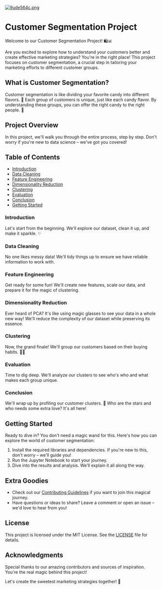 [![9ude564c.png](https://i.postimg.cc/zXjH0wvN/9ude564c.png)](https://postimg.cc/qzN7732D)

# Customer Segmentation Project

Welcome to our Customer Segmentation Project! 🛍️📊

Are you excited to explore how to understand your customers better and create effective marketing strategies? You're in the right place! This project focuses on customer segmentation, a crucial step in tailoring your marketing efforts to different customer groups.

## What is Customer Segmentation?

Customer segmentation is like dividing your favorite candy into different flavors. 🍬 Each group of customers is unique, just like each candy flavor. By understanding these groups, you can offer the right candy to the right people. 🍭

## Project Overview

In this project, we'll walk you through the entire process, step by step. Don't worry if you're new to data science – we've got you covered!

## Table of Contents

- [Introduction](#introduction)
- [Data Cleaning](#data-cleaning)
- [Feature Engineering](#feature-engineering)
- [Dimensionality Reduction](#dimensionality-reduction)
- [Clustering](#clustering)
- [Evaluation](#evaluation)
- [Conclusion](#conclusion)
- [Getting Started](#getting-started)

### Introduction

Let's start from the beginning. We'll explore our dataset, clean it up, and make it sparkle. ✨

### Data Cleaning

No one likes messy data! We'll tidy things up to ensure we have reliable information to work with.

### Feature Engineering

Get ready for some fun! We'll create new features, scale our data, and prepare it for the magic of clustering.

### Dimensionality Reduction

Ever heard of PCA? It's like using magic glasses to see your data in a whole new way! We'll reduce the complexity of our dataset while preserving its essence.

### Clustering

Now, the grand finale! We'll group our customers based on their buying habits. 🎩✨

### Evaluation

Time to dig deep. We'll analyze our clusters to see who's who and what makes each group unique.

### Conclusion

We'll wrap up by profiling our customer clusters. 🌟 Who are the stars and who needs some extra love? It's all here!

## Getting Started

Ready to dive in? You don't need a magic wand for this. Here's how you can explore the world of customer segmentation:

1. Install the required libraries and dependencies. If you're new to this, don't worry – we'll guide you!
2. Run the Jupyter Notebook to start your journey.
3. Dive into the results and analysis. We'll explain it all along the way.

## Extra Goodies

- Check out our [Contributing Guidelines](CONTRIBUTING.md) if you want to join this magical journey.
- Have questions or ideas to share? Leave a comment or open an issue – we'd love to hear from you!

## License

This project is licensed under the MIT License. See the [LICENSE](LICENSE) file for details.

## Acknowledgments

Special thanks to our amazing contributors and sources of inspiration. You're the real magic behind this project!

Let's create the sweetest marketing strategies together! 🚀
